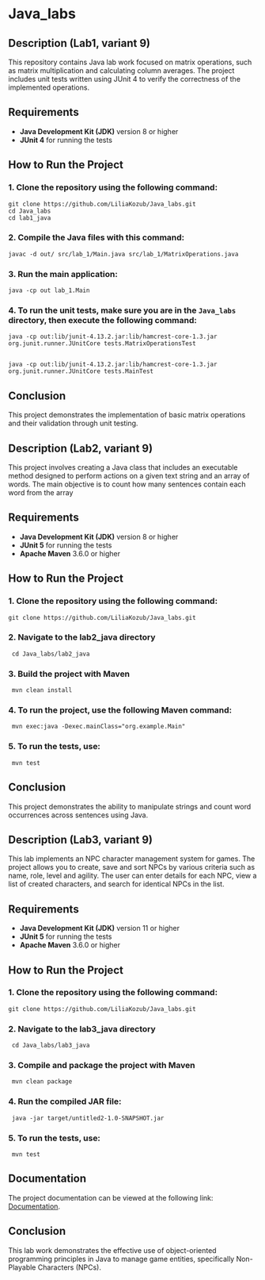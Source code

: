 # Java_labs

## Description (Lab1, variant 9)

This repository contains Java lab work focused on matrix operations, such as matrix multiplication and calculating column averages. The project includes unit tests written using JUnit 4 to verify the correctness of the implemented operations.

## Requirements

- **Java Development Kit (JDK)** version 8 or higher
- **JUnit 4** for running the tests

## How to Run the Project

### 1. Clone the repository using the following command:

    
    git clone https://github.com/LiliaKozub/Java_labs.git
    cd Java_labs
    cd lab1_java

### 2. Compile the Java files with this command:

    
    javac -d out/ src/lab_1/Main.java src/lab_1/MatrixOperations.java
    

### 3. Run the main application:

    
    java -cp out lab_1.Main
    

### 4. To run the unit tests, make sure you are in the `Java_labs` directory, then execute the following command:

    
    java -cp out:lib/junit-4.13.2.jar:lib/hamcrest-core-1.3.jar org.junit.runner.JUnitCore tests.MatrixOperationsTest
    
    
    java -cp out:lib/junit-4.13.2.jar:lib/hamcrest-core-1.3.jar org.junit.runner.JUnitCore tests.MainTest
    

## Conclusion

This project demonstrates the implementation of basic matrix operations and their validation through unit testing. 



## Description (Lab2, variant 9)

This project involves creating a Java class that includes an executable method designed to perform actions on a given text string and an array of words. The main objective is to count how many sentences contain each word from the array

## Requirements

- **Java Development Kit (JDK)** version 8 or higher
- **JUnit 5** for running the tests
- **Apache Maven** 3.6.0 or higher

## How to Run the Project

### 1. Clone the repository using the following command:

    
    git clone https://github.com/LiliaKozub/Java_labs.git
    

### 2. Navigate to the lab2_java directory


     cd Java_labs/lab2_java
     

### 3. Build the project with Maven


     mvn clean install


### 4. To run the project, use the following Maven command:


     mvn exec:java -Dexec.mainClass="org.example.Main"


### 5. To run the tests, use:


     mvn test


## Conclusion

This project demonstrates the ability to manipulate strings and count word occurrences across sentences using Java. 


## Description (Lab3, variant 9)

This lab implements an NPC character management system for games. The project allows you to create, save and sort NPCs by various criteria such as name, role, level and agility. The user can enter details for each NPC, view a list of created characters, and search for identical NPCs in the list.

## Requirements

- **Java Development Kit (JDK)** version 11 or higher
- **JUnit 5** for running the tests
- **Apache Maven** 3.6.0 or higher

## How to Run the Project

### 1. Clone the repository using the following command:

    
    git clone https://github.com/LiliaKozub/Java_labs.git
    

### 2. Navigate to the lab3_java directory


     cd Java_labs/lab3_java
     

### 3. Compile and package the project with Maven


     mvn clean package


### 4. Run the compiled JAR file:


     java -jar target/untitled2-1.0-SNAPSHOT.jar


### 5. To run the tests, use:


     mvn test


## Documentation

The project documentation can be viewed at the following link: [Documentation](file:///C:/Users/user/IdeaProjects/JavaDoc/org/example/package-summary.html).

## Conclusion

This lab work demonstrates the effective use of object-oriented programming principles in Java to manage game entities, specifically Non-Playable Characters (NPCs).

